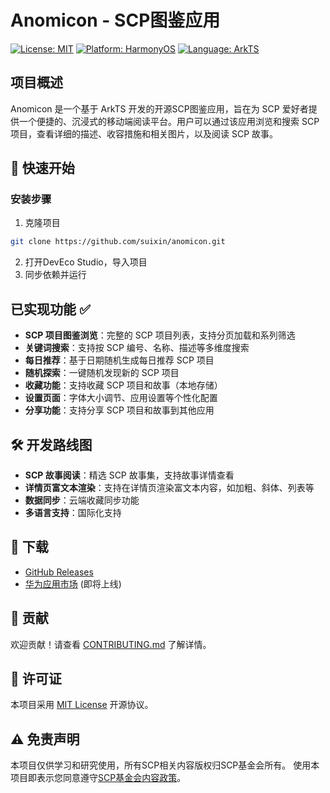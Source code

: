 # Anomicon - SCP图鉴应用

[![License: MIT](https://img.shields.io/badge/License-MIT-yellow.svg)](https://opensource.org/licenses/MIT) [![Platform: HarmonyOS](https://img.shields.io/badge/Platform-HarmonyOS-blue.svg)](https://www.harmonyos.com) [![Language: ArkTS](https://img.shields.io/badge/Language-ArkTS-red.svg)](https://developer.harmonyos.com/en/docs/documentation)

## 项目概述
Anomicon 是一个基于 ArkTS 开发的开源SCP图鉴应用，旨在为 SCP 爱好者提供一个便捷的、沉浸式的移动端阅读平台。用户可以通过该应用浏览和搜索 SCP 项目，查看详细的描述、收容措施和相关图片，以及阅读 SCP 故事。

## 🚀 快速开始

### 安装步骤
1. 克隆项目
```bash
git clone https://github.com/suixin/anomicon.git
```
2. 打开DevEco Studio，导入项目
3. 同步依赖并运行

## 已实现功能 ✅
- **SCP 项目图鉴浏览**：完整的 SCP 项目列表，支持分页加载和系列筛选
- **关键词搜索**：支持按 SCP 编号、名称、描述等多维度搜索
- **每日推荐**：基于日期随机生成每日推荐 SCP 项目
- **随机探索**：一键随机发现新的 SCP 项目
- **收藏功能**：支持收藏 SCP 项目和故事（本地存储）
- **设置页面**：字体大小调节、应用设置等个性化配置
- **分享功能**：支持分享 SCP 项目和故事到其他应用

## 🛠️ 开发路线图
- **SCP 故事阅读**：精选 SCP 故事集，支持故事详情查看
- **详情页富文本渲染**：支持在详情页渲染富文本内容，如加粗、斜体、列表等
- **数据同步**：云端收藏同步功能
- **多语言支持**：国际化支持

## 📱 下载
- [GitHub Releases](https://github.com/[your-username]/anomicon/releases)
- [华为应用市场](https://appgallery.huawei.com/) (即将上线)

## 🤝 贡献
欢迎贡献！请查看 [CONTRIBUTING.md](CONTRIBUTING.md) 了解详情。

## 📄 许可证
本项目采用 [MIT License](LICENSE) 开源协议。

## ⚠️ 免责声明
本项目仅供学习和研究使用，所有SCP相关内容版权归SCP基金会所有。
使用本项目即表示您同意遵守[SCP基金会内容政策](https://scp-wiki-cn.wikidot.com/licensing-guide)。
